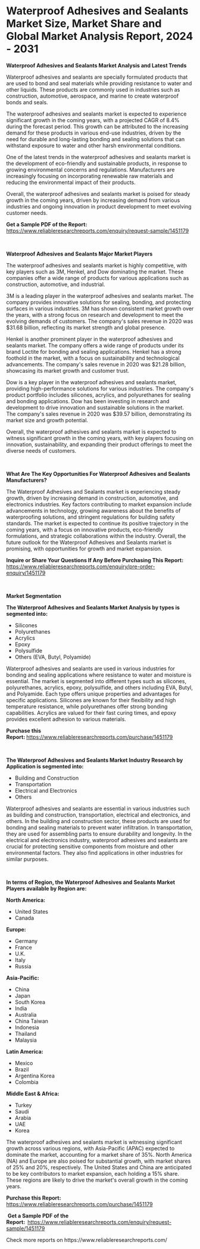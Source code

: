 <p><h1>Waterproof Adhesives and Sealants Market Size, Market Share and Global Market Analysis Report, 2024 - 2031</h1></p><p><strong>Waterproof Adhesives and Sealants Market Analysis and Latest Trends</strong></p>
<p><p>Waterproof adhesives and sealants are specially formulated products that are used to bond and seal materials while providing resistance to water and other liquids. These products are commonly used in industries such as construction, automotive, aerospace, and marine to create waterproof bonds and seals.</p><p>The waterproof adhesives and sealants market is expected to experience significant growth in the coming years, with a projected CAGR of 8.4% during the forecast period. This growth can be attributed to the increasing demand for these products in various end-use industries, driven by the need for durable and long-lasting bonding and sealing solutions that can withstand exposure to water and other harsh environmental conditions.</p><p>One of the latest trends in the waterproof adhesives and sealants market is the development of eco-friendly and sustainable products, in response to growing environmental concerns and regulations. Manufacturers are increasingly focusing on incorporating renewable raw materials and reducing the environmental impact of their products.</p><p>Overall, the waterproof adhesives and sealants market is poised for steady growth in the coming years, driven by increasing demand from various industries and ongoing innovation in product development to meet evolving customer needs.</p></p>
<p><strong>Get a Sample PDF of the Report:&nbsp;</strong> <a href="https://www.reliableresearchreports.com/enquiry/request-sample/1451179">https://www.reliableresearchreports.com/enquiry/request-sample/1451179</a></p>
<p>&nbsp;</p>
<p><strong>Waterproof Adhesives and Sealants Major Market Players</strong></p>
<p><p>The waterproof adhesives and sealants market is highly competitive, with key players such as 3M, Henkel, and Dow dominating the market. These companies offer a wide range of products for various applications such as construction, automotive, and industrial. </p><p>3M is a leading player in the waterproof adhesives and sealants market. The company provides innovative solutions for sealing, bonding, and protecting surfaces in various industries. 3M has shown consistent market growth over the years, with a strong focus on research and development to meet the evolving demands of customers. The company's sales revenue in 2020 was $31.68 billion, reflecting its market strength and global presence.</p><p>Henkel is another prominent player in the waterproof adhesives and sealants market. The company offers a wide range of products under its brand Loctite for bonding and sealing applications. Henkel has a strong foothold in the market, with a focus on sustainability and technological advancements. The company's sales revenue in 2020 was $21.28 billion, showcasing its market growth and customer trust.</p><p>Dow is a key player in the waterproof adhesives and sealants market, providing high-performance solutions for various industries. The company's product portfolio includes silicones, acrylics, and polyurethanes for sealing and bonding applications. Dow has been investing in research and development to drive innovation and sustainable solutions in the market. The company's sales revenue in 2020 was $39.57 billion, demonstrating its market size and growth potential.</p><p>Overall, the waterproof adhesives and sealants market is expected to witness significant growth in the coming years, with key players focusing on innovation, sustainability, and expanding their product offerings to meet the diverse needs of customers.</p></p>
<p>&nbsp;</p>
<p><strong>What Are The Key Opportunities For Waterproof Adhesives and Sealants Manufacturers?</strong></p>
<p><p>The Waterproof Adhesives and Sealants market is experiencing steady growth, driven by increasing demand in construction, automotive, and electronics industries. Key factors contributing to market expansion include advancements in technology, growing awareness about the benefits of waterproofing solutions, and stringent regulations for building safety standards. The market is expected to continue its positive trajectory in the coming years, with a focus on innovative products, eco-friendly formulations, and strategic collaborations within the industry. Overall, the future outlook for the Waterproof Adhesives and Sealants market is promising, with opportunities for growth and market expansion.</p></p>
<p><strong>Inquire or Share Your Questions If Any Before Purchasing This Report:</strong> <a href="https://www.reliableresearchreports.com/enquiry/pre-order-enquiry/1451179">https://www.reliableresearchreports.com/enquiry/pre-order-enquiry/1451179</a></p>
<p>&nbsp;</p>
<p><strong>Market Segmentation</strong></p>
<p><strong>The Waterproof Adhesives and Sealants Market Analysis by types is segmented into:</strong></p>
<p><ul><li>Silicones</li><li>Polyurethanes</li><li>Acrylics</li><li>Epoxy</li><li>Polysulfide</li><li>Others (EVA, Butyl, Polyamide)</li></ul></p>
<p><p>Waterproof adhesives and sealants are used in various industries for bonding and sealing applications where resistance to water and moisture is essential. The market is segmented into different types such as silicones, polyurethanes, acrylics, epoxy, polysulfide, and others including EVA, Butyl, and Polyamide. Each type offers unique properties and advantages for specific applications. Silicones are known for their flexibility and high temperature resistance, while polyurethanes offer strong bonding capabilities. Acrylics are valued for their fast curing times, and epoxy provides excellent adhesion to various materials.</p></p>
<p><strong>Purchase this Report:&nbsp;</strong><a href="https://www.reliableresearchreports.com/purchase/1451179">https://www.reliableresearchreports.com/purchase/1451179</a></p>
<p>&nbsp;</p>
<p><strong>The Waterproof Adhesives and Sealants Market Industry Research by Application is segmented into:</strong></p>
<p><ul><li>Building and Construction</li><li>Transportation</li><li>Electrical and Electronics</li><li>Others</li></ul></p>
<p><p>Waterproof adhesives and sealants are essential in various industries such as building and construction, transportation, electrical and electronics, and others. In the building and construction sector, these products are used for bonding and sealing materials to prevent water infiltration. In transportation, they are used for assembling parts to ensure durability and longevity. In the electrical and electronics industry, waterproof adhesives and sealants are crucial for protecting sensitive components from moisture and other environmental factors. They also find applications in other industries for similar purposes.</p></p>
<p>&nbsp;</p>
<p><strong>In terms of Region, the Waterproof Adhesives and Sealants Market Players available by Region are:</strong></p>
<p>
    <p> <strong> North America: </strong>
        <ul>
            <li>United States</li>
            <li>Canada</li>
        </ul>
        </p> 
    <p> <strong> Europe: </strong>
        <ul>
            <li>Germany</li>
            <li>France</li>
            <li>U.K.</li>
            <li>Italy</li>
            <li>Russia</li>
        </ul>
        </p> 
    <p> <strong> Asia-Pacific: </strong>
        <ul>
            <li>China</li>
            <li>Japan</li>
            <li>South Korea</li>
            <li>India</li>
            <li>Australia</li>
            <li>China Taiwan</li>
            <li>Indonesia</li>
            <li>Thailand</li>
            <li>Malaysia</li>
        </ul>
        </p> 
    <p> <strong> Latin America: </strong>
        <ul>
            <li>Mexico</li>
            <li>Brazil</li>
            <li>Argentina Korea</li>
            <li>Colombia</li>
        </ul>
        </p> 
    <p> <strong> Middle East & Africa: </strong>
        <ul>
            <li>Turkey</li>
            <li>Saudi</li>
            <li>Arabia</li>
            <li>UAE</li>
            <li>Korea</li>
        </ul>
    </p>
    </p>
<p><p>The waterproof adhesives and sealants market is witnessing significant growth across various regions, with Asia-Pacific (APAC) expected to dominate the market, accounting for a market share of 35%. North America (NA) and Europe are also poised for substantial growth, with market shares of 25% and 20%, respectively. The United States and China are anticipated to be key contributors to market expansion, each holding a 15% share. These regions are likely to drive the market's overall growth in the coming years.</p></p>
<p><strong>Purchase this Report: </strong><a href="https://www.reliableresearchreports.com/purchase/1451179">https://www.reliableresearchreports.com/purchase/1451179</a></p>
<p>&nbsp;<strong>Get a Sample PDF of the Report:&nbsp;&nbsp;</strong><a href="https://www.reliableresearchreports.com/enquiry/request-sample/1451179">https://www.reliableresearchreports.com/enquiry/request-sample/1451179</a></p>
<p><strong></strong></p>
<p>Check more reports on https://www.reliableresearchreports.com/</p>